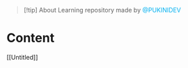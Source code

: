 
> [!tip] About
> Learning repository made by <font color="#00b0f0">@PUKINIDEV</font>
# Content
[[Untitled]]